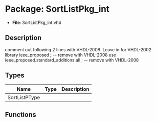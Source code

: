 # Package: SortListPkg_int

- **File**: SortListPkg_int.vhd
## Description

 comment out following 2 lines with VHDL-2008.  Leave in for VHDL-2002 
 library ieee_proposed ;						          -- remove with VHDL-2008
 use ieee_proposed.standard_additions.all ;   -- remove with VHDL-2008

## Types

| Name          | Type | Description |
| ------------- | ---- | ----------- |
| SortListPType |      |             |
## Functions
